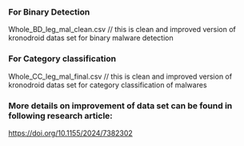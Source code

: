 ### For Binary Detection
  Whole_BD_leg_mal_clean.csv     // this is clean and improved version of kronodroid datas set for binary malware detection

### For Category classification
  Whole_CC_leg_mal_final.csv    // this is clean and improved version of kronodroid datas set for category classification of malwares

### More details on improvement of data set can be found in following research article:
https://doi.org/10.1155/2024/7382302
